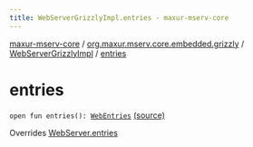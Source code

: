 ```yaml
---
title: WebServerGrizzlyImpl.entries - maxur-mserv-core
---
```


[maxur-mserv-core](../../index.html) / [org.maxur.mserv.core.embedded.grizzly](../index.html) / [WebServerGrizzlyImpl](index.html) / [entries](.)

# entries

`open fun entries(): `[`WebEntries`](../../org.maxur.mserv.core.embedded/-web-entries/index.html) [(source)](https://github.com/myunusov/maxur-mserv/tree/master/maxur-mserv-core/src/main/kotlin/org/maxur/mserv/core/embedded/grizzly/WebServerGrizzlyFactoryImpl.kt#L161)

Overrides [WebServer.entries](../../org.maxur.mserv.core.embedded/-web-server/entries.html)

